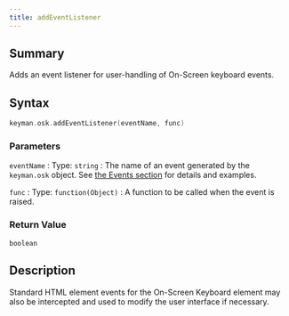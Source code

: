 ```yaml
---
title: addEventListener
---
```


## Summary

Adds an event listener for user-handling of On-Screen keyboard events.

## Syntax

```c
keyman.osk.addEventListener(eventName, func)
```

### Parameters

`eventName`
:   Type: `string`
:   The name of an event generated by the `keyman.osk` object. See [the Events section](../events) for details and examples.

`func`
:   Type: `function(Object)`
:   A function to be called when the event is raised.

### Return Value

`boolean`

## Description

Standard HTML element events for the On-Screen Keyboard element may also be intercepted and used to modify the user interface if necessary.
